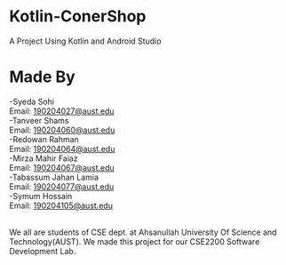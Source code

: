 # Kotlin-ConerShop
A Project Using Kotlin and Android Studio

# Made By 
-Syeda Sohi<br />
Email: 190204027@aust.edu<br />
-Tanveer Shams<br />
Email: 190204060@aust.edu<br />
-Redowan Rahman<br />
Email: 190204064@aust.edu<br />
-Mirza Mahir Faiaz<br />
Email: 190204067@aust.edu<br />
-Tabassum Jahan Lamia<br />
Email: 190204077@aust.edu<br />
-Symum Hossain<br />
Email: 190204105@aust.edu<br /><br />

We all are students of CSE dept. at Ahsanullah University Of Science and Technology(AUST). We made this project for our CSE2200 Software Development Lab.


 

